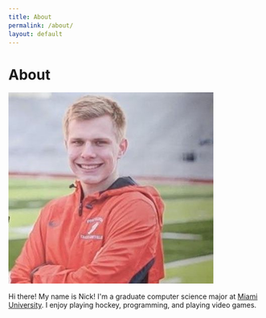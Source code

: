 ```yaml
---
title: About
permalink: /about/
layout: default
---
```

# About

![Profile Photo of Nick Perry](/assets/img/6935777.jpg)


Hi there!  My name is Nick!  I'm a graduate computer science major at [Miami University](miamioh.edu).  I enjoy playing hockey, programming, and playing video games.  